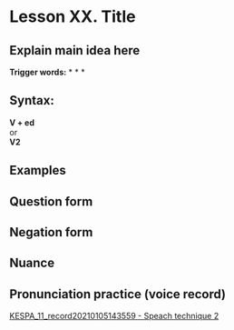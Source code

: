 # Lesson XX. Title

## Explain main idea here



**Trigger words:**
* 
* 
* 


## Syntax:

**V + ed**  
or  
**V2**


## Examples



## Question form



## Negation form



## Nuance



## Pronunciation practice (voice record)
[KESPA_11_record20210105143559 - Speach technique 2](https://)
